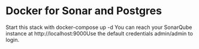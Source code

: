 # Docker for Sonar and Postgres

Start this stack with docker-compose up -d You can reach your SonarQube instance at http://localhost:9000Use the default credentials admin/admin to login.